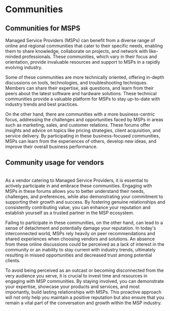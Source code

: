 # Communities

## Communities for MSPS

Managed Service Providers (MSPs) can benefit from a diverse range of online and regional communities that cater to their specific needs, enabling them to share knowledge, collaborate on projects, and network with like-minded professionals. These communities, which vary in their focus and orientation, provide invaluable resources and support to MSPs in a rapidly evolving industry.

Some of these communities are more technically oriented, offering in-depth discussions on tools, technologies, and troubleshooting techniques. Members can share their expertise, ask questions, and learn from their peers about the latest software and hardware solutions. These technical communities provide a valuable platform for MSPs to stay up-to-date with industry trends and best practices.

On the other hand, there are communities with a more business-centric focus, addressing the challenges and opportunities faced by MSPs in areas such as marketing, sales, and customer relations. These forums offer insights and advice on topics like pricing strategies, client acquisition, and service delivery. By participating in these business-focused communities, MSPs can learn from the experiences of others, develop new ideas, and improve their overall business performance.

## Community usage for vendors

\
As a vendor catering to Managed Service Providers, it is essential to actively participate in and embrace these communities. Engaging with MSPs in these forums allows you to better understand their needs, challenges, and preferences, while also demonstrating your commitment to supporting their growth and success. By fostering genuine relationships and consistently contributing value, you can enhance your reputation and establish yourself as a trusted partner in the MSP ecosystem.

Failing to participate in these communities, on the other hand, can lead to a sense of detachment and potentially damage your reputation. In today's interconnected world, MSPs rely heavily on peer recommendations and shared experiences when choosing vendors and solutions. An absence from these online discussions could be perceived as a lack of interest in the community or an inability to stay current with industry trends, ultimately resulting in missed opportunities and decreased trust among potential clients.

To avoid being perceived as an outcast or becoming disconnected from the very audience you serve, it is crucial to invest time and resources in engaging with MSP communities. By staying involved, you can demonstrate your expertise, showcase your products and services, and most importantly, build lasting relationships with MSPs. This proactive approach will not only help you maintain a positive reputation but also ensure that you remain a vital part of the conversation and growth within the MSP industry.

####
